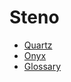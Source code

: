 # Steno

- [Quartz](https://github.com/Grahp/Quartz)
- [Onyx](https://github.com/Grahp/Onyx)
- [Glossary](https://github.com/Grahp/Steno-Glossary)
